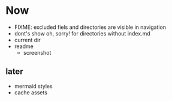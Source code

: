 # Now
- FIXME: excluded fiels and directories are visible in navigation
- dont's show oh, sorry! for directories without index.md
- current dir
- readme
  - screenshot

## later
- mermaid styles
- cache assets
